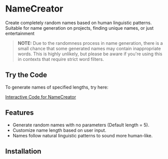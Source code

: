 # NameCreator
Create completely random names based on human linguistic patterns. Suitable for name generation on projects, finding unique names, or just entertainment

> **NOTE:** Due to the randomness process in name generation, there is a small chance that some generated names may contain inappropriate words. This is highly unlikely, but please be aware if you're using this in contexts that require strict word filters.

## Try the Code

To generate names of specified lengths, try here:

[Interactive Code for NameCreator](https://tapiaer22.github.io/NameCreator/)

## Features
- Generate random names with no parameters (Default length = 5).
- Customize name length based on user input.
- Names follow natural linguistic patterns to sound more human-like.

## Installation

```bash
